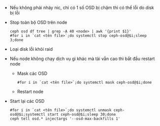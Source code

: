 - Nếu không phải nháy nic, chỉ có 1 số OSD bị chậm thì có thể lỗi do disk bị lỗi

- Stop toàn bộ OSD trên node

      ceph osd df tree | grep -A 40 <node> | awk '{print $1}'
      #for i in `cat <tên file>`;do systemctl stop ceph-osd@$i;sleep 3;done

- Loại disk lỗi khỏi raid

- Nếu node không chạy dịch vụ gì khác mà tải vẫn cao thì bắt đầu restart node

  + Mask các OSD

        #for i in `cat <tên file>`;do systemctl mask ceph-osd@$i;done 
  + Restart node

- Start lại các OSD

      #for i in `cat <tên file>`;do systemctl unmask ceph-osd@$i;systemctl start ceph-osd@$i;sleep 30;done
      ceph tell osd.* injectargs '--osd-max-backfills 1'
